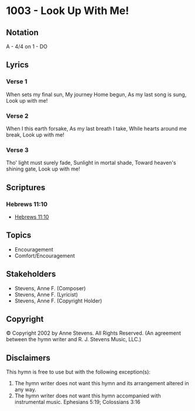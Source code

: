 # 1003 - Look Up With Me!

## Notation

A - 4/4 on 1 - DO

## Lyrics

### Verse 1

When sets my final sun, My journey Home begun, As my last  song is sung, Look up with me!

### Verse 2

When I this earth forsake, As my last breath I take, While hearts around me break, Look up with me!

### Verse 3

Tho' light must surely fade, Sunlight in mortal shade, Toward heaven's shining gate, Look up with me!


## Scriptures

### Hebrews 11:10

- [Hebrews 11:10](https://www.biblegateway.com/passage/?search=Hebrews%2011%3A10)


## Topics

- Encouragement
- Comfort/Encouragement

## Stakeholders

- Stevens, Anne F. (Composer)
- Stevens, Anne F. (Lyricist)
- Stevens, Anne F. (Copyright Holder)

## Copyright

© Copyright 2002 by Anne Stevens. All Rights Reserved.
(An agreement between the hymn writer and R. J. Stevens Music, LLC.)

## Disclaimers

This hymn is free to use but with the following exception(s):
1. The hymn writer does not want this hymn and its arrangement altered in any way.
2. The hymn writer does not want this hymn accompanied with instrumental music.
Ephesians 5:19; Colossians 3:16

